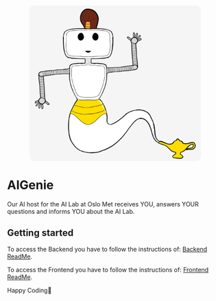 <p style="display: flex; justify-content: center;">
  <img src="Frontend/src/assets/img/logo.png" alt="AIGenie Logo" width="400" style="border-radius: 12px;"/>
</p>

# AIGenie

Our AI host for the AI Lab at Oslo Met receives YOU, answers  YOUR questions and informs YOU about the AI Lab.

## Getting started

To access the Backend you have to follow the instructions of: [Backend ReadMe](./Backend/README.md).

To access the Frontend you have to follow the instructions of: [Frontend ReadMe](./Frontend/README.md).

Happy Coding🌻
